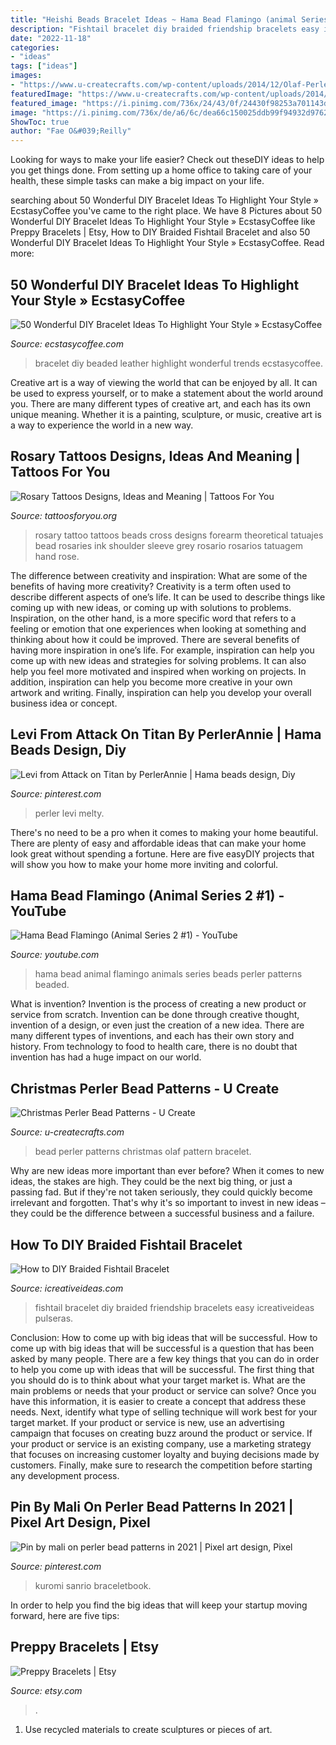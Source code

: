 ```yaml
---
title: "Heishi Beads Bracelet Ideas ~ Hama Bead Flamingo (animal Series 2 #1)"
description: "Fishtail bracelet diy braided friendship bracelets easy icreativeideas pulseras"
date: "2022-11-18"
categories:
- "ideas"
tags: ["ideas"]
images:
- "https://www.u-createcrafts.com/wp-content/uploads/2014/12/Olaf-Perler-Bead.gif"
featuredImage: "https://www.u-createcrafts.com/wp-content/uploads/2014/12/Olaf-Perler-Bead.gif"
featured_image: "https://i.pinimg.com/736x/24/43/0f/24430f98253a701143dc5813c63feb54.jpg"
image: "https://i.pinimg.com/736x/de/a6/6c/dea66c150025ddb99f94932d9762cbe5.jpg"
ShowToc: true
author: "Fae O&#039;Reilly"
---
```



Looking for ways to make your life easier? Check out theseDIY ideas to help you get things done. From setting up a home office to taking care of your health, these simple tasks can make a big impact on your life.

	

		
searching about 50 Wonderful DIY Bracelet Ideas To Highlight Your Style » EcstasyCoffee you've came to the right place. We have 8 Pictures about 50 Wonderful DIY Bracelet Ideas To Highlight Your Style » EcstasyCoffee like Preppy Bracelets | Etsy, How to DIY Braided Fishtail Bracelet and also 50 Wonderful DIY Bracelet Ideas To Highlight Your Style » EcstasyCoffee. Read more:
		
    
## 50 Wonderful DIY Bracelet Ideas To Highlight Your Style » EcstasyCoffee

<img loading=lazy src="https://i1.wp.com/www.ecstasycoffee.com/wp-content/uploads/2016/08/DIY-Beaded-Leather-Bracelet.jpg" onerror="this.onerror=null;this.src='https://tse4.mm.bing.net/th?id=OIP.HzoxoQfGYBwmElNWODPHVgHaKx&amp;pid=15.1';" alt="50 Wonderful DIY Bracelet Ideas To Highlight Your Style » EcstasyCoffee">

_Source: ecstasycoffee.com_

>bracelet diy beaded leather highlight wonderful trends ecstasycoffee. 

	

Creative art is a way of viewing the world that can be enjoyed by all. It can be used to express yourself, or to make a statement about the world around you. There are many different types of creative art, and each has its own unique meaning. Whether it is a painting, sculpture, or music, creative art is a way to experience the world in a new way.

    
## Rosary Tattoos Designs, Ideas And Meaning | Tattoos For You

<img loading=lazy src="https://www.tattoosforyou.org/wp-content/uploads/2016/05/Tattoos-of-Rosaries.jpg" onerror="this.onerror=null;this.src='https://tse4.mm.bing.net/th?id=OIP.8ic3FhxybcYZEGAB4GQ96gAAAA&amp;pid=15.1';" alt="Rosary Tattoos Designs, Ideas and Meaning | Tattoos For You">

_Source: tattoosforyou.org_

>rosary tattoo tattoos beads cross designs forearm theoretical tatuajes bead rosaries ink shoulder sleeve grey rosario rosarios tatuagem hand rose. 

	

The difference between creativity and inspiration: What are some of the benefits of having more creativity?
Creativity is a term often used to describe different aspects of one’s life. It can be used to describe things like coming up with new ideas, or coming up with solutions to problems. Inspiration, on the other hand, is a more specific word that refers to a feeling or emotion that one experiences when looking at something and thinking about how it could be improved.
There are several benefits of having more inspiration in one’s life. For example, inspiration can help you come up with new ideas and strategies for solving problems. It can also help you feel more motivated and inspired when working on projects. In addition, inspiration can help you become more creative in your own artwork and writing. Finally, inspiration can help you develop your overall business idea or concept.

    
## Levi From Attack On Titan By PerlerAnnie | Hama Beads Design, Diy

<img loading=lazy src="https://i.pinimg.com/736x/24/43/0f/24430f98253a701143dc5813c63feb54.jpg" onerror="this.onerror=null;this.src='https://tse4.mm.bing.net/th?id=OIP.oYIy5gzux_hs5sJdtcrdWwHaEK&amp;pid=15.1';" alt="Levi from Attack on Titan by PerlerAnnie | Hama beads design, Diy">

_Source: pinterest.com_

>perler levi melty. 

	

There's no need to be a pro when it comes to making your home beautiful. There are plenty of easy and affordable ideas that can make your home look great without spending a fortune. Here are five easyDIY projects that will show you how to make your home more inviting and colorful.

    
## Hama Bead Flamingo (Animal Series 2 #1) - YouTube

<img loading=lazy src="http://i.ytimg.com/vi/2hzi3vKr8Bc/maxresdefault.jpg" onerror="this.onerror=null;this.src='https://tse4.mm.bing.net/th?id=OIP.bOHOGznPxz5czW6JRV7loQHaEK&amp;pid=15.1';" alt="Hama Bead Flamingo (Animal Series 2 #1) - YouTube">

_Source: youtube.com_

>hama bead animal flamingo animals series beads perler patterns beaded. 

	

What is invention?
Invention is the process of creating a new product or service from scratch. Invention can be done through creative thought, invention of a design, or even just the creation of a new idea. There are many different types of inventions, and each has their own story and history. From technology to food to health care, there is no doubt that invention has had a huge impact on our world.

    
## Christmas Perler Bead Patterns - U Create

<img loading=lazy src="https://www.u-createcrafts.com/wp-content/uploads/2014/12/Olaf-Perler-Bead.gif" onerror="this.onerror=null;this.src='https://tse2.mm.bing.net/th?id=OIP.-zEMyJOHSZO4IfDkcaQCBgAAAA&amp;pid=15.1';" alt="Christmas Perler Bead Patterns - U Create">

_Source: u-createcrafts.com_

>bead perler patterns christmas olaf pattern bracelet. 

	

Why are new ideas more important than ever before?
When it comes to new ideas, the stakes are high. They could be the next big thing, or just a passing fad. But if they're not taken seriously, they could quickly become irrelevant and forgotten. That's why it's so important to invest in new ideas – they could be the difference between a successful business and a failure.

    
## How To DIY Braided Fishtail Bracelet

<img loading=lazy src="https://www.icreativeideas.com/wp-content/uploads/2014/05/How-to-DIY-Fishtail-Friendship-Bracelet-thumb.jpg" onerror="this.onerror=null;this.src='https://tse3.mm.bing.net/th?id=OIP.AYJOa2Xyela5yQtUuAVp_wHaHa&amp;pid=15.1';" alt="How to DIY Braided Fishtail Bracelet">

_Source: icreativeideas.com_

>fishtail bracelet diy braided friendship bracelets easy icreativeideas pulseras. 

	

Conclusion: How to come up with big ideas that will be successful.
How to come up with big ideas that will be successful is a question that has been asked by many people. There are a few key things that you can do in order to help you come up with ideas that will be successful. The first thing that you should do is to think about what your target market is. What are the main problems or needs that your product or service can solve? Once you have this information, it is easier to create a concept that address these needs. Next, identify what type of selling technique will work best for your target market. If your product or service is new, use an advertising campaign that focuses on creating buzz around the product or service. If your product or service is an existing company, use a marketing strategy that focuses on increasing customer loyalty and buying decisions made by customers. Finally, make sure to research the competition before starting any development process.

    
## Pin By Mali On Perler Bead Patterns In 2021 | Pixel Art Design, Pixel

<img loading=lazy src="https://i.pinimg.com/736x/de/a6/6c/dea66c150025ddb99f94932d9762cbe5.jpg" onerror="this.onerror=null;this.src='https://tse4.mm.bing.net/th?id=OIP.dVdpJyQexTxzOUKSVV1KiwHaI2&amp;pid=15.1';" alt="Pin by mali on perler bead patterns in 2021 | Pixel art design, Pixel">

_Source: pinterest.com_

>kuromi sanrio braceletbook. 

	

In order to help you find the big ideas that will keep your startup moving forward, here are five tips: 

    
## Preppy Bracelets | Etsy

<img loading=lazy src="https://i.etsystatic.com/27230174/r/il/2cf53f/3219880144/il_fullxfull.3219880144_qppj.jpg" onerror="this.onerror=null;this.src='https://tse2.mm.bing.net/th?id=OIP.3UEOwwkS-wqtVghEcDvR0QHaJ4&amp;pid=15.1';" alt="Preppy Bracelets | Etsy">

_Source: etsy.com_

>. 

	

1. Use recycled materials to create sculptures or pieces of art.

